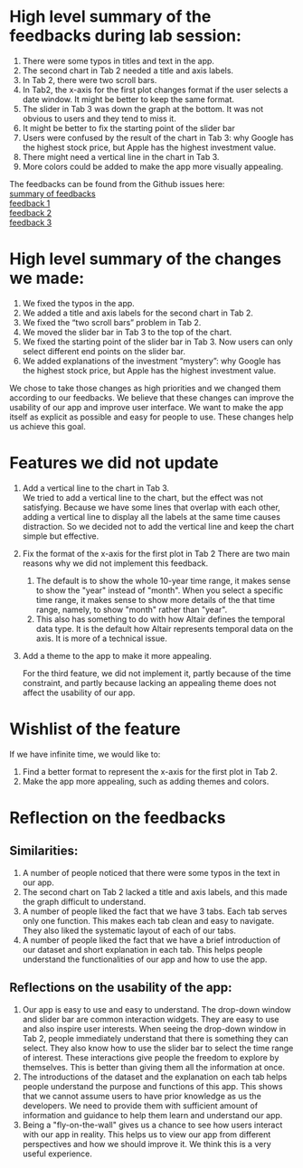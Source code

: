 # High level summary of the feedbacks during lab session:
1.	There were some typos in titles and text in the app.
2.	The second chart in Tab 2 needed a title and axis labels.
3.	In Tab 2, there were two scroll bars.
4.  In Tab2, the x-axis for the first plot changes format if the user selects a date window. It might be better to keep the same format.
4.	The slider in Tab 3 was down the graph at the bottom. It was not obvious to users and they tend to miss it.
5.	It might be better to fix the starting point of the slider bar
6.	Users were confused by the result of the chart in Tab 3: why Google has the highest stock price, but Apple has the highest investment value.
7.	There might need a vertical line in the chart in Tab 3.
8.	More colors could be added to make the app more visually appealing.

The feedbacks can be found from the Github issues here:     
[summary of feedbacks](https://github.com/UBC-MDS/DSCI-532_group-211_dashboards/issues/40)     
[feedback 1](https://github.com/UBC-MDS/DSCI-532_group-211_dashboards/issues/37)   
[feedback 2](https://github.com/UBC-MDS/DSCI-532_group-211_dashboards/issues/38)     
[feedback 3](https://github.com/UBC-MDS/DSCI-532_group-211_dashboards/issues/39)    

# High level summary of the changes we made:
1.	We fixed the typos in the app.
2.	We added a title and axis labels for the second chart in Tab 2.
3.	We fixed the “two scroll bars” problem in Tab 2.
4.	We moved the slider bar in Tab 3 to the top of the chart.
5.  We fixed the starting point of the slider bar in Tab 3. Now users can only select different end points on the slider bar.
6.	We added explanations of the investment “mystery”: why Google has the highest stock price, but Apple has the highest investment value.

We chose to take those changes as high priorities and we changed them according to our feedbacks. We believe that these changes can improve the usability of our app and improve user interface. We want to make the app itself as explicit as possible and easy for people to use. These changes help us achieve this goal.

# Features we did not update
1.	Add a vertical line to the chart in Tab 3.     
  We tried to add a vertical line to the chart, but the effect was not satisfying. Because we have some lines that overlap with each other, adding a vertical line to display all the labels at the same time causes distraction. So we decided not to add the vertical line and keep the chart simple but effective. 

2.  Fix the format of the x-axis for the first plot in Tab 2
There are two main reasons why we did not implement this feedback.
    1. The default is to show the whole 10-year time range, it makes sense to show the "year" instead of "month". When you select a specific time range, it makes sense to show more details of the that time range, namely, to show "month" rather than "year".
    2. This also has something to do with how Altair defines the temporal data type. It is the default how Altair represents temporal data on the axis. It is more of a technical issue.

3.	Add a theme to the app to make it more appealing. 

    For the third feature, we did not implement it, partly because of the time constraint, and partly because lacking an appealing theme does not affect the usability of our app.  

# Wishlist of the feature 
If we have infinite time, we would like to:
1. Find a better format to represent the x-axis for the first plot in Tab 2.
2. Make the app more appealing, such as adding themes and colors. 


# Reflection on the feedbacks
## Similarities:
1.	A number of people noticed that there were some typos in the text in our app.
2. The second chart on Tab 2 lacked a title and axis labels, and this made the graph difficult to understand.
3. A number of people liked the fact that we have 3 tabs. Each tab serves only one function. This makes each tab clean and easy to navigate. They also liked the systematic layout of each of our tabs.
4. A number of people liked the fact that we have a brief introduction of our dataset and short explanation in each tab. This helps people understand the functionalities of our app and how to use the app.


## Reflections on the usability of the app:
1. Our app is easy to use and easy to understand. The drop-down window and slider bar are common interaction widgets. They are easy to use and also inspire user interests. When seeing the drop-down window in Tab 2, people immediately understand that there is something they can select. They also know how to use the slider bar to select the time range of interest. These interactions give people the freedom to explore by themselves. This is better than giving them all the information at once. 
2.	The introductions of the dataset and the explanation on each tab helps people understand the purpose and functions of this app. This shows that we cannot assume users to have prior knowledge as us the developers. We need to provide them with sufficient amount of information and guidance to help them learn and understand our app. 
3.	Being a "fly-on-the-wall" gives us a chance to see how users interact with our app in reality. This helps us to view our app from different perspectives and how we should improve it. We think this is a very useful experience. 
